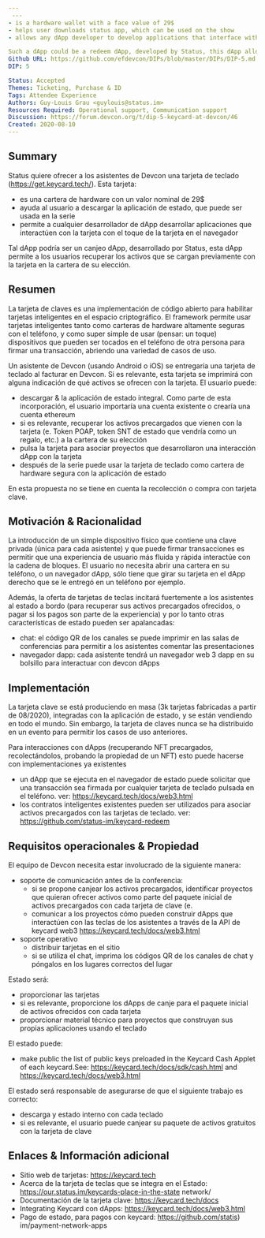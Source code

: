 ```yaml
---
 ---
- is a hardware wallet with a face value of 29$
- helps user downloads status app, which can be used on the show
- allows any dApp developer to develop applications that interface with the card with the tap of the card on the browser 

Such a dApp could be a redeem dApp, developed by Status, this dApp allowing users to retrieve assets coming preloaded with the card on the wallet of their choice.'
Github URL: https://github.com/efdevcon/DIPs/blob/master/DIPs/DIP-5.md
DIP: 5

Status: Accepted
Themes: Ticketing, Purchase & ID
Tags: Attendee Experience
Authors: Guy-Louis Grau <guylouis@status.im>
Resources Required: Operational support, Communication support
Discussion: https://forum.devcon.org/t/dip-5-keycard-at-devcon/46
Created: 2020-08-10
---
```


## Summary

Status quiere ofrecer a los asistentes de Devcon una tarjeta de teclado (https://get.keycard.tech/). Esta tarjeta:
- es una cartera de hardware con un valor nominal de 29$
- ayuda al usuario a descargar la aplicación de estado, que puede ser usada en la serie
- permite a cualquier desarrollador de dApp desarrollar aplicaciones que interactúen con la tarjeta con el toque de la tarjeta en el navegador

Tal dApp podría ser un canjeo dApp, desarrollado por Status, esta dApp permite a los usuarios recuperar los activos que se cargan previamente con la tarjeta en la cartera de su elección.

## Resumen

La tarjeta de claves es una implementación de código abierto para habilitar tarjetas inteligentes en el espacio criptográfico. El framework permite usar tarjetas inteligentes tanto como carteras de hardware altamente seguras con el teléfono, y como super simple de usar (pensar: un toque) dispositivos que pueden ser tocados en el teléfono de otra persona para firmar una transacción, abriendo una variedad de casos de uso.

Un asistente de Devcon (usando Android o iOS) se entregaría una tarjeta de teclado al facturar en Devcon. Si es relevante, esta tarjeta se imprimirá con alguna indicación de qué activos se ofrecen con la tarjeta. El usuario puede:
- descargar & la aplicación de estado integral. Como parte de esta incorporación, el usuario importaría una cuenta existente o crearía una cuenta ethereum
- si es relevante, recuperar los activos precargados que vienen con la tarjeta (e. Token POAP, token SNT de estado que vendría como un regalo, etc.) a la cartera de su elección
- pulsa la tarjeta para asociar proyectos que desarrollaron una interacción dApp con la tarjeta
- después de la serie puede usar la tarjeta de teclado como cartera de hardware segura con la aplicación de estado

En esta propuesta no se tiene en cuenta la recolección o compra con tarjeta clave.

## Motivación & Racionalidad

La introducción de un simple dispositivo físico que contiene una clave privada (única para cada asistente) y que puede firmar transacciones es permitir que una experiencia de usuario más fluida y rápida interactúe con la cadena de bloques. El usuario no necesita abrir una cartera en su teléfono, o un navegador dApp, sólo tiene que girar su tarjeta en el dApp derecho que se le entregó en un teléfono por ejemplo.

Además, la oferta de tarjetas de teclas incitará fuertemente a los asistentes al estado a bordo (para recuperar sus activos precargados ofrecidos, o pagar si los pagos son parte de la experiencia) y por lo tanto otras características de estado pueden ser apalancadas:
- chat: el código QR de los canales se puede imprimir en las salas de conferencias para permitir a los asistentes comentar las presentaciones
- navegador dapp: cada asistente tendrá un navegador web 3 dapp en su bolsillo para interactuar con devcon dApps


## Implementación

La tarjeta clave se está produciendo en masa (3k tarjetas fabricadas a partir de 08/2020), integradas con la aplicación de estado, y se están vendiendo en todo el mundo. Sin embargo, la tarjeta de claves nunca se ha distribuido en un evento para permitir los casos de uso anteriores.

Para interacciones con dApps (recuperando NFT precargados, recolectándolos, probando la propiedad de un NFT) esto puede hacerse con implementaciones ya existentes
- un dApp que se ejecuta en el navegador de estado puede solicitar que una transacción sea firmada por cualquier tarjeta de teclado pulsada en el teléfono. ver: https://keycard.tech/docs/web3.html
- los contratos inteligentes existentes pueden ser utilizados para asociar activos precargados con las tarjetas de teclado. ver: https://github.com/status-im/keycard-redeem

## Requisitos operacionales & Propiedad

El equipo de Devcon necesita estar involucrado de la siguiente manera:
- soporte de comunicación antes de la conferencia:
    - si se propone canjear los activos precargados, identificar proyectos que quieran ofrecer activos como parte del paquete inicial de activos precargados con cada tarjeta de clave (e.
    - comunicar a los proyectos cómo pueden construir dApps que interactúen con las teclas de los asistentes a través de la API de keycard web3 https://keycard.tech/docs/web3.html
- soporte operativo
    - distribuir tarjetas en el sitio
    - si se utiliza el chat, imprima los códigos QR de los canales de chat y póngalos en los lugares correctos del lugar

Estado será:
- proporcionar las tarjetas
- si es relevante, proporcione los dApps de canje para el paquete inicial de activos ofrecidos con cada tarjeta
- proporcionar material técnico para proyectos que construyan sus propias aplicaciones usando el teclado

El estado puede:
- make public the list of public keys preloaded in the Keycard Cash Applet of each keycard.See: https://keycard.tech/docs/sdk/cash.html and  https://keycard.tech/docs/web3.html

El estado será responsable de asegurarse de que el siguiente trabajo es correcto:
- descarga y estado interno con cada teclado
- si es relevante, el usuario puede canjear su paquete de activos gratuitos con la tarjeta de clave


## Enlaces & Información adicional

- Sitio web de tarjetas: https://keycard.tech
- Acerca de la tarjeta de teclas que se integra en el Estado: https://our.status.im/keycards-place-in-the-state network/
- Documentación de la tarjeta clave: https://keycard.tech/docs
- Integrating Keycard con dApps: https://keycard.tech/docs/web3.html
- Pago de estado, para pagos con keycard: https://github.com/statis) im/payment-network-apps
